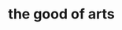 ---
pid: mx143
title: the good of arts
location_transcription: 
coordinates: "[-75.225466053222, 39.952648484183]"
zipcode: '19149'
gen_neighborhood: Northeast Philadelphia
neighborhood: Frankford
outside_phl: 
age: '10'
age_range: 6-13
instagram: 
image_file_name: mx_143.jpg
proposal_transcription: When see money don't steak it give it to that Person that
  drop it. When someone drop trash. don't leave it there pick it up.
topic: Uplifting
topic_summary: '0'
type: Other No Form
keywords_other: 
credit: Emeri
image_labels: 
twitter: 
facebook: 
permalink: "/monuments/mx143/"
layout: item-page
---